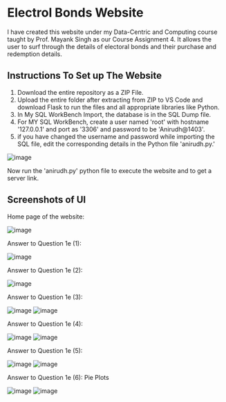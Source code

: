 # Electrol Bonds Website #
I have created this website under my Data-Centric and Computing course taught by Prof. Mayank Singh as our Course Assignment 4. It allows the user to surf through the details of electoral bonds and their purchase and redemption details.

## Instructions To Set up The Website ##

1. Download the entire repository as a ZIP File.
2. Upload the entire folder after extracting from ZIP to VS Code and download Flask to run the files and all appropriate libraries like Python.
3. In My SQL WorkBench Import, the database is in the SQL Dump file.
4. For MY SQL WorkBench, create a user named 'root' with hostname '127.0.0.1' and port as '3306' and password to be 'Anirudh@1403'.
5. if you have changed the username and password while importing the SQL file, edit the corresponding details in the Python file 'anirudh.py.'
   
![image](https://github.com/Anirudh-65/DCC_Assignment/assets/143334363/fd3215a5-ca17-4e58-a74d-d4d9c5dd8b23)

Now run the 'anirudh.py' python file to execute the website and to get a server link.

## Screenshots of UI ##

Home page of the website:

![image](https://github.com/Anirudh-65/DCC_Assignment/assets/143334363/b24523e3-459f-4c63-963b-3c2c096273b3)

Answer to Question 1e (1):

![image](https://github.com/Anirudh-65/DCC_Assignment/assets/143334363/d9f2624b-b715-4f8f-8fc2-933a9a3ef1ca)

Answer to Question 1e (2):

![image](https://github.com/Anirudh-65/DCC_Assignment/assets/143334363/ac323d0f-574a-4ffb-a306-409361995fde)

Answer to Question 1e (3):

![image](https://github.com/Anirudh-65/DCC_Assignment/assets/143334363/f7ee2db5-9e20-4c33-af52-7358788df2e7)
![image](https://github.com/Anirudh-65/DCC_Assignment/assets/143334363/b23bf353-c9e6-4946-9b3a-d8801e9d118f)

Answer to Question 1e (4):

![image](https://github.com/Anirudh-65/DCC_Assignment/assets/143334363/ee8ec888-6d47-4476-8bab-34c0e2fce546)
![image](https://github.com/Anirudh-65/DCC_Assignment/assets/143334363/6b76a7af-47b6-4c32-8853-2cf71e037bd4)

Answer to Question 1e (5):

![image](https://github.com/Anirudh-65/DCC_Assignment/assets/143334363/dd5f73ff-bd4d-48f3-bd79-aaaa05d5b532)
![image](https://github.com/Anirudh-65/DCC_Assignment/assets/143334363/9453fe42-3934-475a-8851-15bc342d4e56)

Answer to Question 1e (6):
Pie Plots

![image](https://github.com/Anirudh-65/DCC_Assignment/assets/143334363/1a4a0a84-b917-4b94-a96f-5ba424a2fab0)
![image](https://github.com/Anirudh-65/DCC_Assignment/assets/143334363/d1d7e85b-e44e-4b26-b780-af4ddef5f6ec)



